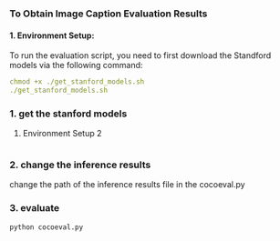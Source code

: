 ### To Obtain Image Caption Evaluation Results

#### 1. Environment Setup:

To run the evaluation script, you need to first download the Standford models via the following command:
```yaml
chmod +x ./get_stanford_models.sh
./get_stanford_models.sh
```


### 1. get the stanford models
1. Environment Setup
2

```bash

```

### 2. change the inference results

change the path of the inference results file in the cocoeval.py

### 3. evaluate

```bash
python cocoeval.py
```

